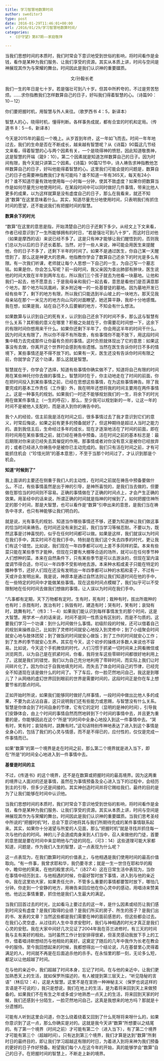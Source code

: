 ```yaml
---
title: 学习智慧地数算时间
author: sweditor3
type: post
date: 2016-01-29T11:46:01+00:00
url: /2016/01/29/学习智慧地数算时间/
categories:
  - 《＠守望》第87期——家庭敬拜

---
```

当我们思想时间的本质时，我们时常会下意识地受到世俗的影响，将时间看作是金钱，看作是某种为我们服务、让我们享受的资源。其实从本质上讲，时间与空间是神展现其作为与荣耀的舞台。时间因此是我们认识神的重要媒质。 

<!--more-->

<p style="text-align: center;">
  文/孙毅长老
</p>

我们一生的年日是七十岁。若是强壮可到八十岁。但其中所矜夸的，不过是劳苦愁烦。&hellip;&hellip;求你指教我们怎样数算自己的日子，好叫我们得着智慧的心。（诗篇90：10－12） 

你们要把握时机，用智慧与外人来往。（歌罗西书 4：5，新译本） 

智慧人的心，晓得时机，懂得判断。各样事务成就，都有合宜的时机和定局。（传道书 8：5－6，新译本） 

今天是2015年的最后一个晚上。从岁首到年终，这一年如飞而去。时间一年年地过去，我们的生命是否在不断成长，越来越有智慧呢？从《诗篇》90篇这几节经文来看，得着智慧的心与两个因素有关，一个是晓得神的愤怒，因此知道敬畏神，这是智慧的开端（箴9：10）。第二个因素就是知道怎样数算自己的日子。因为时间有限，我今天就只讲第二个因素。《诗篇》90篇12节中，诗人祷告求神指教他怎样数算自己的日子，好叫他能得着智慧的心。这里我们可能会提的问题是，数算自己的日子也需要神指教我们才有可能吗？谁不知道一年有365天，每天有24小时？谁不知道尽量有效地使用每一小时每一分钟，使其不致虚度？如果你把数算当作是如何尽量充分地使用时间，在某段时间中可以同时做好几件事情，带来比他人更多的成果，以为这样就算是没有虚度自己的日子，那么在我看来，就还不知道&ldquo;数算&rdquo;在这里意味着什么。其实，知道尽量充分地使用时间，只表明我们有抓住时间的愿望，还不能说我们有把握时间的智慧。 

**数算余下的时光** 

&ldquo;数算&rdquo;在这里的意思是指，开始清楚自己的日子还剩下多少。从经文上下文来看，作者已经意识到了一生所能够拥有的时日，&ldquo;若是强壮可到八十岁&rdquo;，而这时日对他（如果是摩西的话）来说已经不多了。这是只有神才能够让我们醒悟到的，否则我们总以为以后的日子还长着那。当然，对于一些人来说，神可能会用医生来提醒他，你的日子不多了，还剩下半年的时间了。如果不是通过医生，你自己某一天醒悟到了，那么这是神更大的恩典，他指教你学会了数算自己还余下的时光是多么有限。有一次我们听课，老师就让每个人思想一下自己的一生，为自己写一个墓志铭。如果是你，你会怎么写呢？前一段时间，我父亲因为查出肺部有肿块，医生说他的时间大致在半年到两年左右，所以我们三个孩子就去为他看一块墓地。让他和我们一起去，他不愿意去；于是我母亲和我们一起去看，意思是看他们是否满意那个地方。那个地方叫凤凰岭，家乡附近唯一的一处基督徒的墓地。因为墓地开发已经有些年了，剩下的地方有限，所以我们只能选到半山坡上的一块地方。那天见我母亲站在那个一米见方的地方向山沟的对面瞭望，她还算平静，我却十分地感慨。我在想，如果是我，站在自己不久后要躺的地方，不知会有什么想法。 

如果数算与认识到自己的死有关，认识到自己还余下的时间不多，那么这与智慧有什么关系？其积极的意义在哪里？积极之处就在于，你需要花时间想一下，这余下的有限时间你想用来干什么。如果你还剩下半年了，你会用这半年的时间干什么。因为时间太有限了，所以你不得不有所取舍，有些事情你不能不放下，用这段时间集中精力去完成那件让你最有负担的事情。这时负担就体现出了它的意思：如果这事没有去做，你离开这个世界时会感到有些遗憾。当然在医生告诉你时日不多的情境下，某些事情还是不得不放下的。如果有一天，医生还没有告诉你时间有限之前，你就学会了这个功课，那么这就是智慧。 

智慧就在于，你学会了选择，知道有些事情你确实做不了，知道将自己有限的时间用在某些神托付你去做的事情上。智慧同时在于，你主动地走在了时间的前面，你在把时间投入到某些事情之前，已经在思想这些事情，在为这些事情祷告。除了我要完成的基本工作责任（工作量）外，我在明年还想将我的时间主要用在两件事情上。这是一种事先的规划。如果我们一时还不能够规划我们的一生，将余下的时光用在做某件事情上（一生的呼召），那么，至少我可以规划新的一年，让这一年的时间不是被他人支配的，而是进入到你的祷告中的。 

我个人的经验，信主前我是活在时间之后，很多事情过去了我才意识到它们的意义，时常后悔说，如果之前有更多的预备就好了，但这种期待是超过人当时之能力的。直到我信主后，生命经过多年的成长，现在才逐渐地活在了时间的前面，即在将时间用在某些事情之前，就已经在祷告中预备。活在时间之前的基本标志是：最后期限对你来说已经失去其催促的作用。那事情或者对你没有意义是被你已经放弃的；或者已经进入你祷告中是被你已主动完成的。我们只有活在时间之前，才有可能抓住机会（&ldquo;珍惜光阴&rdquo;的基本意思），不至于当那个时间过了，才认识到那是个机会。 

**知道&ldquo;时候到了&rdquo;** 

我上面讲的主要还在侧重于我们人的主动性，在时间之前就在祷告中预备要做什么。不过，有些事情虽然是出于神的引导，是神所喜悦的，是我们当去做的，但要做在那恰当的时间则不容易。正确的事情做在了正确的时间点上，才会产生正确的效果。用圣经中的话来说，所谓正确的时间就是指神的时候到了。如何把握住神所定的那个时间，那是大智慧，也可以看作是&ldquo;数算&rdquo;引申出来的意思，是我们当在祷告中寻求，也只有神能够让我们明白的。 

就是说，光有事先的规划、知道当作哪些事情还不够，还要为知道神让我们做这事的恰当时间来祷告。在时间还没有来到之前，我们当学习等候忍耐。不要以为，既然这事是讨神喜悦的，似乎在任何时间都可以做。如果是这样，我们就误以为时间在我们手中，其实时间不在我们手中。特别是在我们这个失去四季的时代，更让我们有这个错觉。比如说，我们现在一年四季都可以吃上差不多同样的菜。本来有些菜只能在某些季节才能种，但现在只要有大棚等合适的场所，就可以在任何季节种人们想种的菜。本来在自然条件下，只有某些季节是可以去游泳的，但现在室内温度调节得合适，你可以一年四季不受影响地去游。本来种水稻或麦子只能在特定的播种季节，还好人们现在还没有发明出一年四季都可以种的水稻和麦子，不过有一天或许会发明出来。我是说，神原本是通过自然法则让我们知道时间在他的手中，在一些特定的时间中才能做某些事情。现在这些时间点模糊了，我们似乎可以不受限制地在任何时间去做我们想做的事情，让人误以为时间在我们手中。 


	  
&ldquo;凡事都有定期，天下万物都有定时。生有时，死有时；栽种有时，拔出所栽种的也有时；杀戮有时，医治有时；拆毁有时，建造有时；哭有时，笑有时；哀恸有时，跳舞有时。&rdquo;（传3：1－4）如果我们能认识到每样事情发生的那个时间，这是大智慧。用学术一点的话来说，时间不是同一性质没有区别的，而是不匀质的。这要我们学习一个功课：到什么时间做什么事情。初级阶段的时候，还可以借着自己的规划来操练自己，比如到了灵修时间就安心地投入到灵修中；到了小组聚会时间就安心地与肢体团契；到了做饭的时间就安心做饭；到了工作的时间就安心工作；到了生养的季节就安心生养。其实在今天，这个初步的操练对多数人来说也不容易。比如说，今天这个手机微信的时代，人们习惯于抓紧一切时间来上网看微信或浏览网页，以为自己是在抓紧时间，你看，我将坐车这些零碎时间都很好地利用上了。这就是我们的错觉，我们以为自己充分地利用了零碎时间，而实际上我们让时间碎片化了。因为你过于自我地填充时间，而失去了体会时间自己的节律，已经完全不知道现在该是做什么的时间了。下了车后，你一脸茫然地问自己，我这是到哪儿了？从网络的虚幻世界回到眼前的世界是需要时间的，这段时间正是你在车上想要节省的那点时间。 

正如开始时所说，如果我们能够同时做好几样事情，一段时间中做出比他人多的成果，不要为此沾沾自喜，这只说明我们还有些能力或恩赐，与智慧没有什么关系。智慧是你体会到了时间自身的节律，它有它的定时（显明的是神的时间），引导我们安静体会，由上个时间的事情自然而然地转到下个时间的事情中去，并且更为重要的是，你能够因此在这个&ldquo;所是&rdquo;的时间中全身心地投入到这一件事情中去。&ldquo;哭有时，笑有时；哀恸有时，跳舞有时。&rdquo;这句话特别传神地表达了进入到这个事情是全身心的，包括了我们的心灵与情感，而不是不得已的，应付性的，仅仅是完成一件事情而已。 

如果&ldquo;数算&rdquo;的第一个境界是走在时间之前，那么第二个境界就是进入当下，即在&ldquo;所是&rdquo;的时间全心地进入到一件事情中去。 

**基督是时间的主** 

不过，《传道书》的这个境界，还不是在数算或把握时间的最高境界。因为这两重的境界让人面对的还是事情，虽然在为事情预备及全心进入当下的过程中，会经历到主的引导，但多少还是间接的。其实神创造时间并将它赐给我们，最终的目的是为了让我们能够在时间中认识他。 

当我们思想时间的本质时，我们时常会下意识地受到世俗的影响，将时间看作是金钱，看作是某种为我们服务、让我们享受的资源。其实从本质上讲，时间与空间是神展现其作为与荣耀的舞台。时间因此是我们认识神的重要媒质。当我们思考圣经中所说的&ldquo;把握时机&rdquo;时，总会下意识地将其与我们所期待完成的某件事情联系起来。其实，如果你十分渴望与所爱的人见面，那么&ldquo;把握时机&rdquo;就是寻找并抓住每一次与他约会的时间。神的儿子会道成肉身来到人们当中，召人来做他的门徒，首要的意思就是要在时间中来显明他与门徒的同在。（可3：14）这些道理可能大家都知道，问题是，作为我们人生的智慧，这一点表现为什么呢？ 

这一点表现为，在我们数算时间的价值表上，与他相遇是我们使用时间的最高价值取向。&ldquo;有一件事，我曾求耶和华，我仍要寻求；就是一生一世住在耶和华的殿中，瞻仰他的荣美，在他的殿里求问。&rdquo;（诗27:4）这在日常生活中表现为，当你在事情中经历到主、与他相遇的时候，你最好暂时放下事情，进入到与他的亲近中。我在这里劝大家，如果责任允许，不管多么重要的事情都要暂时放下，哪怕几分钟。你走到一个安静的地方，用祷告来回应他在你心灵中的感动，用唱诗来赞美他。他远比事情重要，抓住他是我们人生最大的满足。 

当我们回首过去的时光，比如看马上要过去的这一年，是什么因素或经历让我们感到时间没有虚度？是我们取得的业绩？是我们所买的房子、所生的孩子？是我们出的书、发表的文章？当然这些都是我们需要在神的面前感恩的，但这些都会过去。在我们心灵空虚，从过往的人生中寻求安慰时，我们与神相遇的时光才真正是我们心灵的安慰。我在大家中间好几次见证了2004年我在芬兰进修时，有三天的时间我与主有美好的相处。当时虽然工作计划安排得很紧，但圣灵感动我放下手上的工作，借着唱诗默想经历与他相处的美好。这奠定了随后的几年中我作为长老在教会中的服侍。至今我回想起来的时候，我都想得出一个结论说，凡在基督里心灵得着满足的人，时间就不再是在后面追杀他的杀手。在永恒里的那一刻，无论多么短，都足以让他超越了时间。 

在与他的亲近中，我们超越了时间本身，忘记了时间。在与他的亲近中，让我们更加熟悉天上的生活，就如保罗所描述的，有人被提到第三层天上，&ldquo;听见隐秘的言语&rdquo;（林后12：4），这是大智慧。这里不是在宣扬一种神秘主义（保罗也说这样的言语是不可说的），我只是想说，我们在地上的生活，是为着将来回到天上来做预备的。如果我们不在有生之年或多或少地熟悉一点天上的生活，将来回到天家的时候，我们还感到十分陌生，一脸茫然地问自己，这真是我想来的地方吗？那就是十分遗憾的。 

可能有人听到这里会问道，你怎么绕着绕着又回到了什么死呀将来呀什么的，如果你意识到了这一点，那么你确实是对的。这就是我今天讲&ldquo;数算&rdquo;所想要以之结尾的。有了第一个境界（时间之前）才可能有第二个（进入当下），有了第二个境界才可能有第三个（超越时间）。只有达到第三个境界，我们才算是达到&ldquo;数算&rdquo;所剩时日的最终目的，即让我们学习超越这有限的时日，为着进入到将来神为我们预备的更好的日子作好预备。盼望我们每个人在这今年的开始，真的能够学会&ldquo;数算&rdquo;自己的日子。在把握时间的智慧上，不断走上新的境界。